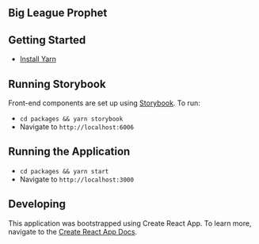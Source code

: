 Big League Prophet
------------------

## Getting Started
- [Install Yarn](https://yarnpkg.com/lang/en/docs/install)

## Running Storybook
Front-end components are set up using [Storybook](https://github.com/storybooks/storybook). To run:
- `cd packages && yarn storybook`
- Navigate to `http://localhost:6006`

## Running the Application
- `cd packages && yarn start`
- Navigate to `http://localhost:3000`

## Developing
This application was bootstrapped using Create React App. To learn more, navigate to the [Create React App Docs](https://facebook.github.io/create-react-app/docs/getting-started). 